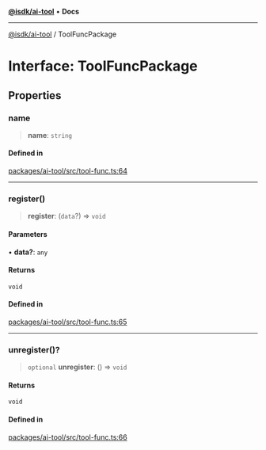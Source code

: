 [**@isdk/ai-tool**](../README.md) • **Docs**

***

[@isdk/ai-tool](../globals.md) / ToolFuncPackage

# Interface: ToolFuncPackage

## Properties

### name

> **name**: `string`

#### Defined in

[packages/ai-tool/src/tool-func.ts:64](https://github.com/isdk/ai-tool.js/blob/5f9f0083c734722103ff5468e424b48c212a55f0/src/tool-func.ts#L64)

***

### register()

> **register**: (`data`?) => `void`

#### Parameters

• **data?**: `any`

#### Returns

`void`

#### Defined in

[packages/ai-tool/src/tool-func.ts:65](https://github.com/isdk/ai-tool.js/blob/5f9f0083c734722103ff5468e424b48c212a55f0/src/tool-func.ts#L65)

***

### unregister()?

> `optional` **unregister**: () => `void`

#### Returns

`void`

#### Defined in

[packages/ai-tool/src/tool-func.ts:66](https://github.com/isdk/ai-tool.js/blob/5f9f0083c734722103ff5468e424b48c212a55f0/src/tool-func.ts#L66)
